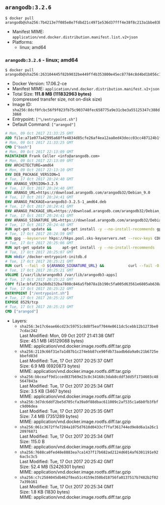 ## `arangodb:3.2.6`

```console
$ docker pull arangodb@sha256:7b4213e7f085e8e7fdbd21c4971e536d37fff4e38f8c213a1bbe83b9635a966f
```

-	Manifest MIME: `application/vnd.docker.distribution.manifest.list.v2+json`
-	Platforms:
	-	linux; amd64

### `arangodb:3.2.6` - linux; amd64

```console
$ docker pull arangodb@sha256:263104445f82b9032be449ff4b353800e45ec87784c8d4bd1b056c1934cf4b81
```

-	Docker Version: 17.06.2-ce
-	Manifest MIME: `application/vnd.docker.distribution.manifest.v2+json`
-	Total Size: **111.8 MB (111832963 bytes)**  
	(compressed transfer size, not on-disk size)
-	Image ID: `sha256:8dcf0fcbc56f9f023fb75c903748fec658775a9e31cbe3a55125347c388d3860`
-	Entrypoint: `["\/entrypoint.sh"]`
-	Default Command: `["arangod"]`

```dockerfile
# Mon, 09 Oct 2017 21:33:25 GMT
ADD file:a71e077a42995a68ffe4834d85cfe26af4ea12aa8ed43decc03cc487124b1f70 in / 
# Mon, 09 Oct 2017 21:33:25 GMT
CMD ["bash"]
# Mon, 09 Oct 2017 22:13:09 GMT
MAINTAINER Frank Celler <info@arangodb.com>
# Mon, 09 Oct 2017 22:13:09 GMT
ENV ARCHITECTURE=amd64
# Mon, 09 Oct 2017 22:13:10 GMT
ENV DEB_PACKAGE_VERSION=1
# Tue, 17 Oct 2017 20:24:40 GMT
ENV ARANGO_VERSION=3.2.5
# Tue, 17 Oct 2017 20:24:40 GMT
ENV ARANGO_URL=https://download.arangodb.com/arangodb32/Debian_9.0
# Tue, 17 Oct 2017 20:24:41 GMT
ENV ARANGO_PACKAGE=arangodb3-3.2.5-1_amd64.deb
# Tue, 17 Oct 2017 20:24:41 GMT
ENV ARANGO_PACKAGE_URL=https://download.arangodb.com/arangodb32/Debian_9.0/amd64/arangodb3-3.2.5-1_amd64.deb
# Tue, 17 Oct 2017 20:24:41 GMT
ENV ARANGO_SIGNATURE_URL=https://download.arangodb.com/arangodb32/Debian_9.0/amd64/arangodb3-3.2.5-1_amd64.deb.asc
# Tue, 17 Oct 2017 20:24:48 GMT
RUN apt-get update &&     apt-get install -y --no-install-recommends gpg dirmngr     &&     rm -rf /var/lib/apt/lists/*
# Tue, 17 Oct 2017 20:24:59 GMT
RUN gpg --keyserver hkps://hkps.pool.sks-keyservers.net --recv-keys CD8CB0F1E0AD5B52E93F41E7EA93F5E56E751E9B
# Tue, 17 Oct 2017 20:25:06 GMT
RUN apt-get update &&     apt-get install -y --no-install-recommends         libjemalloc1         ca-certificates         pwgen         curl     &&     rm -rf /var/lib/apt/lists/*
# Tue, 17 Oct 2017 20:25:07 GMT
RUN mkdir /docker-entrypoint-initdb.d
# Tue, 17 Oct 2017 20:25:21 GMT
RUN curl --fail -O ${ARANGO_SIGNATURE_URL} &&           curl --fail -O ${ARANGO_PACKAGE_URL} &&             gpg --verify ${ARANGO_PACKAGE}.asc &&     (echo arangodb3 arangodb3/password password test | debconf-set-selections) &&     (echo arangodb3 arangodb3/password_again password test | debconf-set-selections) &&     DEBIAN_FRONTEND="noninteractive" dpkg -i ${ARANGO_PACKAGE} &&     rm -rf /var/lib/arangodb3/* &&     sed -ri         -e 's!127\.0\.0\.1!0.0.0.0!g'         -e 's!^(file\s*=).*!\1 -!'         -e 's!^#\s*uid\s*=.*!uid = arangodb!'         -e 's!^#\s*gid\s*=.*!gid = arangodb!'         /etc/arangodb3/arangod.conf     &&     rm -f ${ARANGO_PACKAGE}*
# Tue, 17 Oct 2017 20:25:21 GMT
VOLUME [/var/lib/arangodb3 /var/lib/arangodb3-apps]
# Tue, 17 Oct 2017 20:25:22 GMT
COPY file:bfaf23a38db232ba7808c846a5fb078a1b190c5fa005d63561e6805ab638afeb in /entrypoint.sh 
# Tue, 17 Oct 2017 20:25:22 GMT
ENTRYPOINT ["/entrypoint.sh"]
# Tue, 17 Oct 2017 20:25:22 GMT
EXPOSE 8529/tcp
# Tue, 17 Oct 2017 20:25:23 GMT
CMD ["arangod"]
```

-	Layers:
	-	`sha256:3e17c6eae66cd23c59751c8d8f5eaf7044e0611dc5cebb12b1273be07cdac242`  
		Last Modified: Mon, 09 Oct 2017 21:41:38 GMT  
		Size: 45.1 MB (45129088 bytes)  
		MIME: application/vnd.docker.image.rootfs.diff.tar.gzip
	-	`sha256:2119c66f31e7a1d87b1c274ebb87ce90fdb73aadb6da9a0c21b6725ebbefd83d`  
		Last Modified: Tue, 17 Oct 2017 20:25:37 GMT  
		Size: 6.9 MB (6920873 bytes)  
		MIME: application/vnd.docker.image.rootfs.diff.tar.gzip
	-	`sha256:bbceaff9d1cced837b69e23c8c34168c3dab8cddf3dd5f1734603c485647843a`  
		Last Modified: Tue, 17 Oct 2017 20:25:34 GMT  
		Size: 3.5 KB (3467 bytes)  
		MIME: application/vnd.docker.image.rootfs.diff.tar.gzip
	-	`sha256:3d7dc6ddf2be5d705cfa39a9f88dbac611009c2af535c1a6b0fb3fbfc9d06dea`  
		Last Modified: Tue, 17 Oct 2017 20:25:35 GMT  
		Size: 7.4 MB (7351289 bytes)  
		MIME: application/vnd.docker.image.rootfs.diff.tar.gzip
	-	`sha256:061c3672ffe7284a1075d7610d0433cf7faf361744ed9e8d6a1a26c120976871`  
		Last Modified: Tue, 17 Oct 2017 20:25:34 GMT  
		Size: 115.0 B  
		MIME: application/vnd.docker.image.rootfs.diff.tar.gzip
	-	`sha256:7688ca0fed48e8883ea7ca1437f17b682ad2124d6014af6301191e926ac5c3c5`  
		Last Modified: Tue, 17 Oct 2017 20:25:42 GMT  
		Size: 52.4 MB (52426301 bytes)  
		MIME: application/vnd.docker.image.rootfs.diff.tar.gzip
	-	`sha256:c7c2584045db462f8ea51c4159e350bd18756fa0137517b7482b2f027a39b161`  
		Last Modified: Tue, 17 Oct 2017 20:25:34 GMT  
		Size: 1.8 KB (1830 bytes)  
		MIME: application/vnd.docker.image.rootfs.diff.tar.gzip
